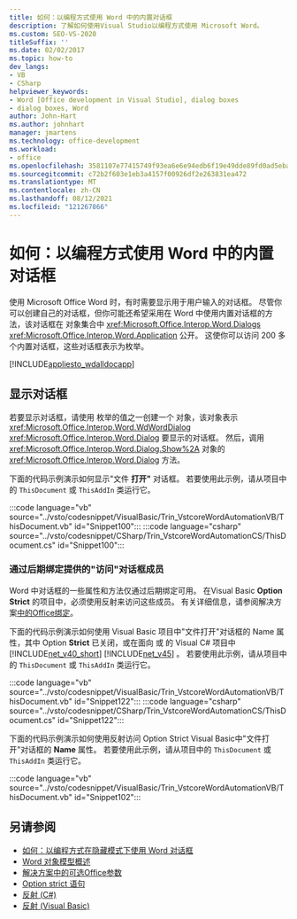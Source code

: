 ```yaml
---
title: 如何：以编程方式使用 Word 中的内置对话框
description: 了解如何使用Visual Studio以编程方式使用 Microsoft Word。
ms.custom: SEO-VS-2020
titleSuffix: ''
ms.date: 02/02/2017
ms.topic: how-to
dev_langs:
- VB
- CSharp
helpviewer_keywords:
- Word [Office development in Visual Studio], dialog boxes
- dialog boxes, Word
author: John-Hart
ms.author: johnhart
manager: jmartens
ms.technology: office-development
ms.workload:
- office
ms.openlocfilehash: 3581107e77415749f93ea6e6e94edb6f19e49dde89fd0ad5eba705eb23b92462
ms.sourcegitcommit: c72b2f603e1eb3a4157f00926df2e263831ea472
ms.translationtype: MT
ms.contentlocale: zh-CN
ms.lasthandoff: 08/12/2021
ms.locfileid: "121267866"
---
```

# <a name="how-to-programmatically-use-built-in-dialog-boxes-in-word"></a>如何：以编程方式使用 Word 中的内置对话框
  使用 Microsoft Office Word 时，有时需要显示用于用户输入的对话框。 尽管你可以创建自己的对话框，但你可能还希望采用在 Word 中使用内置对话框的方法，该对话框在 对象集合中 <xref:Microsoft.Office.Interop.Word.Dialogs> <xref:Microsoft.Office.Interop.Word.Application> 公开。 这使你可以访问 200 多个内置对话框，这些对话框表示为枚举。

 [!INCLUDE[appliesto_wdalldocapp](../vsto/includes/appliesto-wdalldocapp-md.md)]

## <a name="display-dialog-boxes"></a>显示对话框
 若要显示对话框，请使用 枚举的值之一创建一个 对象，该对象表示 <xref:Microsoft.Office.Interop.Word.WdWordDialog> <xref:Microsoft.Office.Interop.Word.Dialog> 要显示的对话框。 然后，调用 <xref:Microsoft.Office.Interop.Word.Dialog.Show%2A> 对象的 <xref:Microsoft.Office.Interop.Word.Dialog> 方法。

 下面的代码示例演示如何显示"文件 **打开"** 对话框。 若要使用此示例，请从项目中的 `ThisDocument` 或 `ThisAddIn` 类运行它。

 :::code language="vb" source="../vsto/codesnippet/VisualBasic/Trin_VstcoreWordAutomationVB/ThisDocument.vb" id="Snippet100":::
 :::code language="csharp" source="../vsto/codesnippet/CSharp/Trin_VstcoreWordAutomationCS/ThisDocument.cs" id="Snippet100":::

### <a name="access-dialog-box-members-that-are-available-through-late-binding"></a>通过后期绑定提供的"访问"对话框成员
 Word 中对话框的一些属性和方法仅通过后期绑定可用。 在Visual Basic **Option Strict** 的项目中，必须使用反射来访问这些成员。 有关详细信息，请参阅解决方案[中的Office绑定](../vsto/late-binding-in-office-solutions.md)。

 下面的代码示例演示如何使用 Visual Basic 项目中"文件打开"对话框的 Name 属性，其中 Option **Strict** 已关闭，或在面向 或 的 Visual C# 项目中 [!INCLUDE[net_v40_short](../sharepoint/includes/net-v40-short-md.md)] [!INCLUDE[net_v45](../vsto/includes/net-v45-md.md)] 。 若要使用此示例，请从项目中的 `ThisDocument` 或 `ThisAddIn` 类运行它。

 :::code language="vb" source="../vsto/codesnippet/VisualBasic/Trin_VstcoreWordAutomationVB/ThisDocument.vb" id="Snippet122":::
 :::code language="csharp" source="../vsto/codesnippet/CSharp/Trin_VstcoreWordAutomationCS/ThisDocument.cs" id="Snippet122":::

 下面的代码示例演示如何使用反射访问 Option Strict Visual Basic中"文件打开"对话框的 **Name** 属性。 若要使用此示例，请从项目中的 `ThisDocument` 或 `ThisAddIn` 类运行它。

 :::code language="vb" source="../vsto/codesnippet/VisualBasic/Trin_VstcoreWordAutomationVB/ThisDocument.vb" id="Snippet102":::

## <a name="see-also"></a>另请参阅
- [如何：以编程方式在隐藏模式下使用 Word 对话框](../vsto/how-to-programmatically-use-word-dialog-boxes-in-hidden-mode.md)
- [Word 对象模型概述](../vsto/word-object-model-overview.md)
- [解决方案中的可选Office参数](../vsto/optional-parameters-in-office-solutions.md)
- [Option strict 语句](/dotnet/visual-basic/language-reference/statements/option-strict-statement)
- [反射 (C#)](/dotnet/csharp/programming-guide/concepts/reflection)
- [反射 (Visual Basic)](/dotnet/visual-basic/programming-guide/concepts/reflection)
